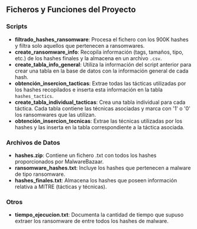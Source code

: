 
## Ficheros y Funciones del Proyecto

### Scripts
- **filtrado_hashes_ransomware**: Procesa el fichero con los 900K hashes y filtra solo aquellos que pertenecen a ransomwares.
- **create_ransomware_info**: Recopila información (tags, tamaños, tipo, etc.) de los hashes finales y la almacena en un archivo `.csv`.
- **create_tabla_info_general**: Utiliza la información del script anterior para crear una tabla en la base de datos con la información general de cada hash.
- **obtención_insercion_tacticas**: Extrae todas las tácticas utilizadas por los hashes recopilados e inserta esta información en la tabla `hashes_tactics`.
- **create_tabla_individual_tacticas**: Crea una tabla individual para cada táctica. Cada tabla contiene las técnicas asociadas y marca con '1' o '0' los ransomwares que las utilizan.
- **obtención_insercion_tecnicas**: Extrae las técnicas utilizadas por los hashes y las inserta en la tabla correspondiente a la táctica asociada.

### Archivos de Datos
- **hashes.zip**: Contiene un fichero .txt con todos los hashes proporcionados por MalwareBazaar.
- **ransomware_hashes.txt**: Incluye los hashes que pertenecen a malware de tipo ransomware.
- **hashes_finales.txt**: Almacena los hashes que poseen información relativa a MITRE (tácticas y técnicas).

### Otros
- **tiempo_ejecucion.txt**: Documenta la cantidad de tiempo que supuso extraer los ransomware de entre todos los hashes de malware.

